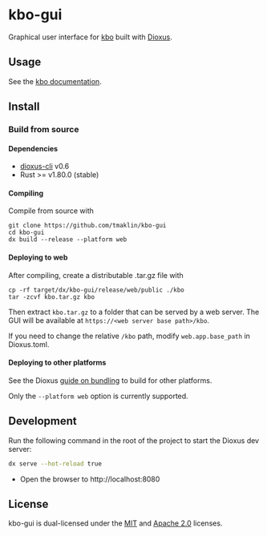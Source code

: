 # kbo-gui
Graphical user interface for [kbo](https://github.com/tmaklin/kbo) built with [Dioxus](https://dioxuslabs.com/).

## Usage
See the [kbo documentation](https://docs.rs/kbo).

## Install
### Build from source
#### Dependencies
- [dioxus-cli](https://docs.rs/dioxus-cli) v0.6
- Rust >= v1.80.0 (stable)

#### Compiling
Compile from source with
```
git clone https://github.com/tmaklin/kbo-gui
cd kbo-gui
dx build --release --platform web

```

#### Deploying to web
After compiling, create a distributable .tar.gz file with
```
cp -rf target/dx/kbo-gui/release/web/public ./kbo
tar -zcvf kbo.tar.gz kbo
```

Then extract `kbo.tar.gz` to a folder that can be served by a web server. The GUI
will be available at `https://<web server base path>/kbo`.

If you need to change the relative `/kbo` path, modify `web.app.base_path` in
Dioxus.toml.

#### Deploying to other platforms
See the Dioxus [guide on
bundling](https://dioxuslabs.com/learn/0.6/guide/bundle#) to build for other
platforms.

Only the `--platform web` option is currently supported.

## Development
Run the following command in the root of the project to start the Dioxus dev server:

```bash
dx serve --hot-reload true
```

- Open the browser to http://localhost:8080

## License
kbo-gui is dual-licensed under the [MIT](LICENSE-MIT) and [Apache 2.0](LICENSE-APACHE) licenses.
